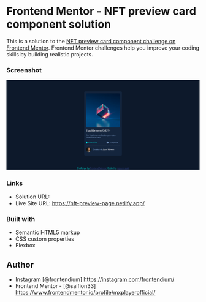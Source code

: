 # Frontend Mentor - NFT preview card component solution

This is a solution to the [NFT preview card component challenge on Frontend Mentor](https://www.frontendmentor.io/challenges/nft-preview-card-component-SbdUL_w0U). Frontend Mentor challenges help you improve your coding skills by building realistic projects. 

### Screenshot

![nft card preview](https://github.com/saifion33/Nft-preview/blob/main/images/Screenshot%20NFT%20card%20Preview.png)


### Links

- Solution URL: 
- Live Site URL: https://nft-preview-page.netlify.app/

### Built with

- Semantic HTML5 markup
- CSS custom properties
- Flexbox

## Author

- Instagram [@frontendium] https://instagram.com/frontendium/
- Frontend Mentor - [@saifion33] https://www.frontendmentor.io/profile/mxplayerofficial/
